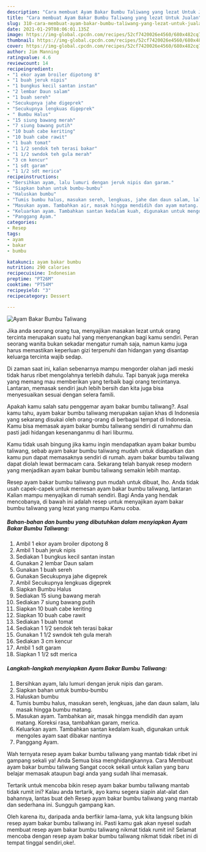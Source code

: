 ```yaml
---
description: "Cara membuat Ayam Bakar Bumbu Taliwang yang lezat Untuk Jualan"
title: "Cara membuat Ayam Bakar Bumbu Taliwang yang lezat Untuk Jualan"
slug: 310-cara-membuat-ayam-bakar-bumbu-taliwang-yang-lezat-untuk-jualan
date: 2021-01-29T08:06:01.135Z
image: https://img-global.cpcdn.com/recipes/52cf7420026e4560/680x482cq70/ayam-bakar-bumbu-taliwang-foto-resep-utama.jpg
thumbnail: https://img-global.cpcdn.com/recipes/52cf7420026e4560/680x482cq70/ayam-bakar-bumbu-taliwang-foto-resep-utama.jpg
cover: https://img-global.cpcdn.com/recipes/52cf7420026e4560/680x482cq70/ayam-bakar-bumbu-taliwang-foto-resep-utama.jpg
author: Jim Manning
ratingvalue: 4.6
reviewcount: 14
recipeingredient:
- "1 ekor ayam broiler dipotong 8"
- "1 buah jeruk nipis"
- "1 bungkus kecil santan instan"
- "2 lembar Daun salam"
- "1 buah sereh"
- "Secukupnya jahe digeprek"
- "Secukupnya lengkuas digeprek"
- " Bumbu Halus"
- "15 siung bawang merah"
- "7 siung bawang putih"
- "10 buah cabe keriting"
- "10 buah cabe rawit"
- "1 buah tomat"
- "1 1/2 sendok teh terasi bakar"
- "1 1/2 swndok teh gula merah"
- "3 cm kencur"
- "1 sdt garam"
- "1 1/2 sdt merica"
recipeinstructions:
- "Bersihkan ayam, lalu lumuri dengan jeruk nipis dan garam."
- "Siapkan bahan untuk bumbu-bumbu"
- "Haluskan bumbu"
- "Tumis bumbu halus, masukan sereh, lengkuas, jahe dan daun salam, lalu masak hingga bumbu matang."
- "Masukan ayam. Tambahkan air, masak hingga mendidih dan ayam matang. Koreksi rasa, tambahkan garam, merica."
- "Keluarkan ayam. Tambahkan santan kedalam kuah, digunakan untuk mengoles ayam saat dibakar nantinya"
- "Panggang Ayam."
categories:
- Resep
tags:
- ayam
- bakar
- bumbu

katakunci: ayam bakar bumbu 
nutrition: 290 calories
recipecuisine: Indonesian
preptime: "PT26M"
cooktime: "PT54M"
recipeyield: "3"
recipecategory: Dessert

---
```



![Ayam Bakar Bumbu Taliwang](https://img-global.cpcdn.com/recipes/52cf7420026e4560/680x482cq70/ayam-bakar-bumbu-taliwang-foto-resep-utama.jpg)

Jika anda seorang orang tua, menyajikan masakan lezat untuk orang tercinta merupakan suatu hal yang menyenangkan bagi kamu sendiri. Peran seorang  wanita bukan sekadar mengatur rumah saja, namun kamu juga harus memastikan keperluan gizi terpenuhi dan hidangan yang disantap keluarga tercinta wajib sedap.

Di zaman  saat ini, kalian sebenarnya mampu mengorder olahan jadi meski tidak harus ribet mengolahnya terlebih dahulu. Tapi banyak juga mereka yang memang mau memberikan yang terbaik bagi orang tercintanya. Lantaran, memasak sendiri jauh lebih bersih dan kita juga bisa menyesuaikan sesuai dengan selera famili. 



Apakah kamu salah satu penggemar ayam bakar bumbu taliwang?. Asal kamu tahu, ayam bakar bumbu taliwang merupakan sajian khas di Indonesia yang sekarang disukai oleh orang-orang di berbagai tempat di Indonesia. Kamu bisa memasak ayam bakar bumbu taliwang sendiri di rumahmu dan pasti jadi hidangan kesenanganmu di hari liburmu.

Kamu tidak usah bingung jika kamu ingin mendapatkan ayam bakar bumbu taliwang, sebab ayam bakar bumbu taliwang mudah untuk didapatkan dan kamu pun dapat memasaknya sendiri di rumah. ayam bakar bumbu taliwang dapat diolah lewat bermacam cara. Sekarang telah banyak resep modern yang menjadikan ayam bakar bumbu taliwang semakin lebih mantap.

Resep ayam bakar bumbu taliwang pun mudah untuk dibuat, lho. Anda tidak usah capek-capek untuk memesan ayam bakar bumbu taliwang, lantaran Kalian mampu menyajikan di rumah sendiri. Bagi Anda yang hendak mencobanya, di bawah ini adalah resep untuk menyajikan ayam bakar bumbu taliwang yang lezat yang mampu Kamu coba.

<!--inarticleads1-->

##### Bahan-bahan dan bumbu yang dibutuhkan dalam menyiapkan Ayam Bakar Bumbu Taliwang:

1. Ambil 1 ekor ayam broiler dipotong 8
1. Ambil 1 buah jeruk nipis
1. Sediakan 1 bungkus kecil santan instan
1. Gunakan 2 lembar Daun salam
1. Gunakan 1 buah sereh
1. Gunakan Secukupnya jahe digeprek
1. Ambil Secukupnya lengkuas digeprek
1. Siapkan  Bumbu Halus
1. Sediakan 15 siung bawang merah
1. Sediakan 7 siung bawang putih
1. Siapkan 10 buah cabe keriting
1. Siapkan 10 buah cabe rawit
1. Sediakan 1 buah tomat
1. Sediakan 1 1/2 sendok teh terasi bakar
1. Gunakan 1 1/2 swndok teh gula merah
1. Sediakan 3 cm kencur
1. Ambil 1 sdt garam
1. Siapkan 1 1/2 sdt merica




<!--inarticleads2-->

##### Langkah-langkah menyiapkan Ayam Bakar Bumbu Taliwang:

1. Bersihkan ayam, lalu lumuri dengan jeruk nipis dan garam.
1. Siapkan bahan untuk bumbu-bumbu
1. Haluskan bumbu
1. Tumis bumbu halus, masukan sereh, lengkuas, jahe dan daun salam, lalu masak hingga bumbu matang.
1. Masukan ayam. Tambahkan air, masak hingga mendidih dan ayam matang. Koreksi rasa, tambahkan garam, merica.
1. Keluarkan ayam. Tambahkan santan kedalam kuah, digunakan untuk mengoles ayam saat dibakar nantinya
1. Panggang Ayam.




Wah ternyata resep ayam bakar bumbu taliwang yang mantab tidak ribet ini gampang sekali ya! Anda Semua bisa menghidangkannya. Cara Membuat ayam bakar bumbu taliwang Sangat cocok sekali untuk kalian yang baru belajar memasak ataupun bagi anda yang sudah lihai memasak.

Tertarik untuk mencoba bikin resep ayam bakar bumbu taliwang mantab tidak rumit ini? Kalau anda tertarik, ayo kamu segera siapin alat-alat dan bahannya, lantas buat deh Resep ayam bakar bumbu taliwang yang mantab dan sederhana ini. Sungguh gampang kan. 

Oleh karena itu, daripada anda berfikir lama-lama, yuk kita langsung bikin resep ayam bakar bumbu taliwang ini. Pasti kamu gak akan nyesel sudah membuat resep ayam bakar bumbu taliwang nikmat tidak rumit ini! Selamat mencoba dengan resep ayam bakar bumbu taliwang nikmat tidak ribet ini di tempat tinggal sendiri,oke!.

